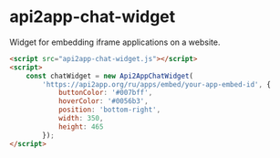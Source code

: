# api2app-chat-widget
Widget for embedding iframe applications on a website.


```html
<script src="api2app-chat-widget.js"></script>
<script>
    const chatWidget = new Api2AppChatWidget(
        'https://api2app.org/ru/apps/embed/your-app-embed-id', {
            buttonColor: '#007bff',
            hoverColor: '#0056b3',
            position: 'bottom-right',
            width: 350,
            height: 465
        });
</script>
```
